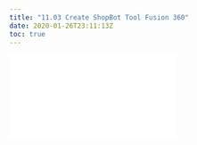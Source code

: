```yaml
---
title: "11.03 Create ShopBot Tool Fusion 360"
date: 2020-01-26T23:11:13Z
toc: true
---
```


![Link to included file content](../../../../digital-fabrication/cnc/create-shopbot-tool-fusion-360.md)
